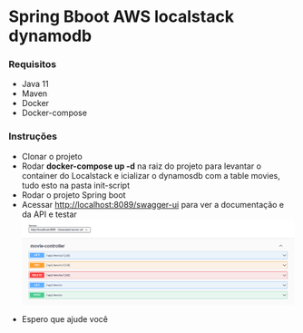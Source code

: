 ﻿# Spring Bboot AWS localstack dynamodb
 
 ### Requisitos
 - Java 11
 - Maven
 - Docker
 - Docker-compose

 ### Instruções
 - Clonar o projeto
 - Rodar __docker-compose up -d__ na raiz do projeto para levantar o container do Localstack e icializar o dynamosdb com a table movies, tudo esto na pasta init-script
 - Rodar o projeto Spring boot
 - Acessar [http://localhost:8089/swagger-ui](http://localhost:8089/swagger-ui) para ver a documentação e da API e testar
![alt text](swagger-ui.png)
 * Espero que ajude você
